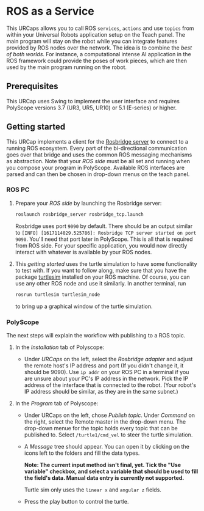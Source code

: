 # ROS as a Service

This URCaps allows you to call ROS `services`, `actions` and use `topics`
from within your Universal Robots application setup on the Teach panel. The main program will stay on the robot while
you can integrate features provided by ROS nodes over the network.
The idea is to combine the _best of both worlds_.
For instance, a computational intense AI application in the ROS
framework could provide the poses of work pieces, which are then used by the
main program running on the robot.


## Prerequisites
This URCap uses Swing to implement the user interface and requires
PolyScope versions 3.7 (UR3, UR5, UR10) or 5.1 (E-series) or higher.


## Getting started
This URCap implements a client for the [Rosbridge server](http://wiki.ros.org/rosbridge_server) to
connect to a running ROS ecosystem.
Every part of the bi-directional communication goes over that bridge and uses
the common ROS messaging mechanisms as abstraction.
Note that your _ROS side_ must be all set and running when you compose your program in
PolyScope. Available ROS interfaces are parsed and can then be chosen in drop-down menus on the teach panel.


### ROS PC
1. Prepare your _ROS side_ by launching the Rosbridge server:
    ```bash
    roslaunch rosbridge_server rosbridge_tcp.launch
    ```
    Rosbridge uses port `9090` by default. There should be an output similar to `[INFO] [1617114029.525786]: Rosbridge TCP server started on port 9090`.
    You'll need that port later in PolyScope.
    This is all that is required from ROS side.
    For your specific application, you would now directly interact with whatever is available by your ROS nodes.

2. This _getting started_ uses the turtle simulation to have some functionality to test with.
If you want to follow along, make sure that you have the package [turtlesim](http://wiki.ros.org/turtlesim)
installed on your ROS machine. Of course, you can use any other ROS node and use it similarly.
In another terminal, run

    ```bash
    rosrun turtlesim turtlesim_node
    ```
    to bring up a graphical window of the turtle simulation.


### PolyScope
The next steps will explain the workflow with publishing to a ROS topic.

1. In the _Installation_ tab of Polyscope:

	* Under _URCaps_ on the left, select the _Rosbridge adapter_ and adjust the remote host's IP address and port (If you didn't change it, it should be 9090).
        Use `ip addr` on your ROS PC in a terminal if you are unsure about your PC's IP address in the network. Pick the IP address
        of the interface that is connected to the robot. (Your robot's IP address should be similar, as they are in the same subnet.)


1. In the _Program_ tab of Polyscope:

	* Under URCaps on the left, chose _Publish topic_. Under _Command_ on the right, select the Remote master in the drop-down menu.
        The drop-down menue for the topic holds every topic that can be published to.
        Select `/turtle1/cmd_vel` to steer the turtle simulation.

	* A _Message_ tree should appear. You can open it by clicking on the icons left to the
          folders and fill the data types.

        **Note: The current input method isn't final, yet. Tick the "Use variable" checkbox,
          and select a variable that should be used to fill the field's data. Manual data entry is
          currently not supported.**

        Turtle sim only uses the `linear x` and `angular z` fields.

	* Press the play button to control the turtle.

